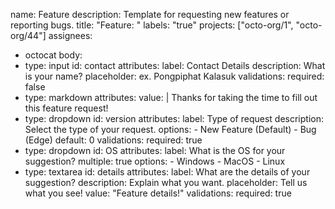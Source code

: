 name: Feature
description: Template for requesting new features or reporting bugs.
title: "Feature: "
labels: "true"
projects: ["octo-org/1", "octo-org/44"]
assignees:
  - octocat
body:
  - type: input
    id: contact
    attributes:
      label: Contact Details
      description: What is your name?
      placeholder: ex. Pongpiphat Kalasuk
    validations:
      required: false
  - type: markdown
    attributes:
      value: |
        Thanks for taking the time to fill out this feature request!
  - type: dropdown
    id: version
    attributes:
      label: Type of request
      description: Select the type of your request.
      options:
        - New Feature (Default)
        - Bug (Edge)
      default: 0
    validations:
      required: true
  - type: dropdown
    id: OS
    attributes:
      label:  What is the OS for your suggestion?
      multiple: true
      options:
        - Windows
        - MacOS
        - Linux
  - type: textarea
    id: details
    attributes:
      label: What are the details of your suggestion?
      description: Explain what you want.
      placeholder: Tell us what you see!
      value: "Feature details!"
    validations:
      required: true